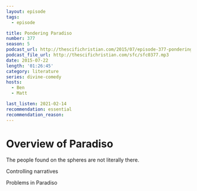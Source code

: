 ```yaml
---
layout: episode
tags:
  - episode

title: Pondering Paradiso
number: 377
season: 5
podcast_url: http://thescifichristian.com/2015/07/episode-377-pondering-paradiso/
podcast_file_url: http://thescifichristian.com/sfc/sfc0377.mp3
date: 2015-07-22
length: '01:26:45'
category: literature
series: divine-comedy
hosts:
  - Ben
  - Matt

last_listen: 2021-02-14
recommendation: essential
recommendation_reason: 
---
```


# Overview of Paradiso

The people found on the spheres are not literally there.

Controlling narratives

Problems in Paradiso